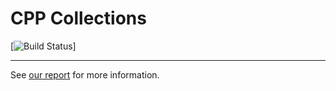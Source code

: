 
# CPP Collections

[![Build Status](https://travis-ci.org/natebrennand/cpp_collections.svg?branch=master)]

---


See [our report](report.md) for more information.

